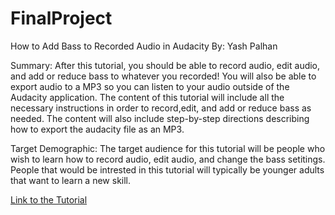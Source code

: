 # FinalProject

How to Add Bass to Recorded Audio in Audacity
By: Yash Palhan

Summary: After this tutorial, you should be able to record audio, edit audio, and add or reduce bass to whatever you recorded! You will also be able to export audio to a MP3 so you can listen to your audio outside of the Audacity application. The content of this tutorial will include all the necessary instructions in order to record,edit, and add or reduce bass as needed. The content will also include step-by-step directions describing how to export the audacity file as an MP3. 

Target Demographic: The target audience for this tutorial will be people who wish to learn how to record audio, edit audio, and change the bass setitings. People that would be intrested in this tutorial will typically be younger adults that want to learn a new skill. 

[Link to the Tutorial](https://github.com/PalhanY/Tutorial.git)

